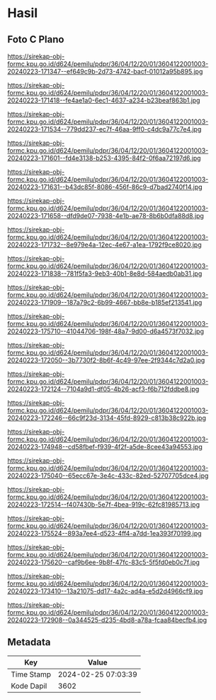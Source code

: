 # Hasil

## Foto C Plano

https://sirekap-obj-formc.kpu.go.id/d624/pemilu/pdpr/36/04/12/20/01/3604122001003-20240223-171347--ef649c9b-2d73-4742-bacf-01012a95b895.jpg

https://sirekap-obj-formc.kpu.go.id/d624/pemilu/pdpr/36/04/12/20/01/3604122001003-20240223-171418--fe4ae1a0-6ec1-4637-a234-b23beaf863b1.jpg

https://sirekap-obj-formc.kpu.go.id/d624/pemilu/pdpr/36/04/12/20/01/3604122001003-20240223-171534--779dd237-ec7f-46aa-9ff0-c4dc9a77c7e4.jpg

https://sirekap-obj-formc.kpu.go.id/d624/pemilu/pdpr/36/04/12/20/01/3604122001003-20240223-171601--fd4e3138-b253-4395-84f2-0f6aa72197d6.jpg

https://sirekap-obj-formc.kpu.go.id/d624/pemilu/pdpr/36/04/12/20/01/3604122001003-20240223-171631--b43dc85f-8086-456f-86c9-d7bad2740f14.jpg

https://sirekap-obj-formc.kpu.go.id/d624/pemilu/pdpr/36/04/12/20/01/3604122001003-20240223-171658--dfd9de07-7938-4e1b-ae78-8b6b0dfa88d8.jpg

https://sirekap-obj-formc.kpu.go.id/d624/pemilu/pdpr/36/04/12/20/01/3604122001003-20240223-171732--8e979e4a-12ec-4e67-a1ea-1792f9ce8020.jpg

https://sirekap-obj-formc.kpu.go.id/d624/pemilu/pdpr/36/04/12/20/01/3604122001003-20240223-171838--781f5fa3-9eb3-40b1-8e8d-584aedb0ab31.jpg

https://sirekap-obj-formc.kpu.go.id/d624/pemilu/pdpr/36/04/12/20/01/3604122001003-20240223-171909--187a79c2-6b99-4667-bb8e-b185ef213541.jpg

https://sirekap-obj-formc.kpu.go.id/d624/pemilu/pdpr/36/04/12/20/01/3604122001003-20240223-175710--41044706-198f-48a7-9d00-d6a4573f7032.jpg

https://sirekap-obj-formc.kpu.go.id/d624/pemilu/pdpr/36/04/12/20/01/3604122001003-20240223-172050--3b7730f2-8b6f-4c49-97ee-2f9344c7d2a0.jpg

https://sirekap-obj-formc.kpu.go.id/d624/pemilu/pdpr/36/04/12/20/01/3604122001003-20240223-172124--7104a9d1-df05-4b26-acf3-f6b712fddbe8.jpg

https://sirekap-obj-formc.kpu.go.id/d624/pemilu/pdpr/36/04/12/20/01/3604122001003-20240223-172246--66c9f23d-3134-45fd-8929-c813b38c922b.jpg

https://sirekap-obj-formc.kpu.go.id/d624/pemilu/pdpr/36/04/12/20/01/3604122001003-20240223-174948--cd58fbef-f939-4f2f-a5de-8cee43a94553.jpg

https://sirekap-obj-formc.kpu.go.id/d624/pemilu/pdpr/36/04/12/20/01/3604122001003-20240223-175040--65ecc67e-3e4c-433c-82ed-52707705dce4.jpg

https://sirekap-obj-formc.kpu.go.id/d624/pemilu/pdpr/36/04/12/20/01/3604122001003-20240223-172514--f407430b-5e7f-4bea-919c-62fc81985713.jpg

https://sirekap-obj-formc.kpu.go.id/d624/pemilu/pdpr/36/04/12/20/01/3604122001003-20240223-175524--893a7ee4-d523-4ff4-a7dd-1ea393f70199.jpg

https://sirekap-obj-formc.kpu.go.id/d624/pemilu/pdpr/36/04/12/20/01/3604122001003-20240223-175620--caf9b6ee-9b8f-47fc-83c5-5f5fd0eb0c7f.jpg

https://sirekap-obj-formc.kpu.go.id/d624/pemilu/pdpr/36/04/12/20/01/3604122001003-20240223-173410--13a21075-dd17-4a2c-ad4a-e5d2d4966cf9.jpg

https://sirekap-obj-formc.kpu.go.id/d624/pemilu/pdpr/36/04/12/20/01/3604122001003-20240223-172908--0a344525-d235-4bd8-a78a-fcaa84becfb4.jpg


## Metadata

| Key        | Value               |
| ---------- | ------------------- |
| Time Stamp | 2024-02-25 07:03:39 |
| Kode Dapil | 3602                |




